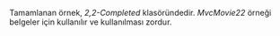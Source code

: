 Tamamlanan örnek, *2,2-Completed* klasöründedir. *MvcMovie22* örneği belgeler için kullanılır ve kullanılması zordur.
